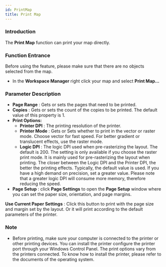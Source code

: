 ```yaml
---
id: PrintMap
title: Print Map
---
```

### Introduction

The **Print Map** function can print your map directly.

### Function Entrance

Before using the feature, please make sure that there are no objects selected from the map.

* In the **Workspace Manager** right click your map and select **Print Map...**

### Parameter Description

* **Page Range** : Gets or sets the pages that need to be printed.
* **Copies** : Gets or sets the count of the copies to be printed. The default value of this property is 1.
* **Print Options:**
  * **Printer DPI** : The printing resolution of the printer.
  * **Printer Mode** : Gets or Sets whether to print in the vector or raster mode. Choose vector for fast speed. For better gradient or translucent effects, use the raster mode. 
  * **Logic DPI** : The logic DPI used when pre-rasterizing the layout. The default is 200. The setting is only available if you choose the raster print mode. It is mainly used for pre-rasterizing the layout when printing. The closer between the Logic DPI and the Printer DPI, the better the printing effects. Typically, the default value is used. If you have a high demand on precision, set a greater value. Please note that a greater logic DPI will consume more memory, therefore reducing the speed.
* **Page Setup** : click **Page Settings** to open the **Page Setup** window where you can set the paper size, orientation, and page margins. 

**Use Current Paper Settings** : Click this button to print with the page size and margin set by the layout. Or it will print according to the default parameters of the printer.

### Note

* Before printing, make sure your computer is connected to the printer or other printing devices. You can install the printer configure the printer port through your Windows Control Panel. The print options vary from the printers connected. To know how to install the printer, please refer to the documents of the operating system. 


